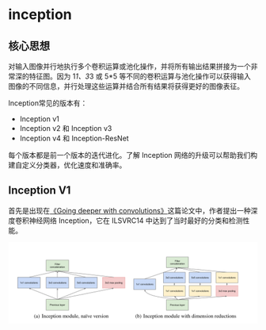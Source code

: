 # inception

## 核心思想

对输入图像并行地执行多个卷积运算或池化操作，并将所有输出结果拼接为一个非常深的特征图。因为 1*1、3*3 或 5*5 等不同的卷积运算与池化操作可以获得输入图像的不同信息，并行处理这些运算并结合所有结果将获得更好的图像表征。

Inception常见的版本有：

* Inception v1
* Inception v2 和 Inception v3
* Inception v4 和 Inception-ResNet

每个版本都是前一个版本的迭代进化。了解 Inception 网络的升级可以帮助我们构建自定义分类器，优化速度和准确率。

## Inception V1 

首先是出现在[《Going deeper with convolutions》](https://ieeexplore.ieee.org/document/7298594)这篇论文中，作者提出一种深度卷积神经网络 Inception，它在 ILSVRC14 中达到了当时最好的分类和检测性能。

![inception模型结构](./image/image.png)

